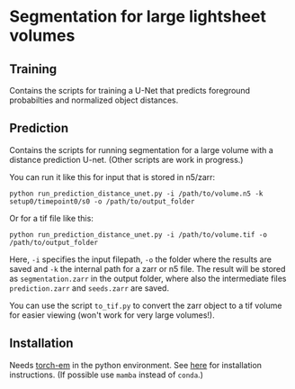 # Segmentation for large lightsheet volumes

## Training

Contains the scripts for training a U-Net that predicts foreground probabilties and normalized object distances.

## Prediction

Contains the scripts for running segmentation for a large volume with a distance prediction U-net. (Other scripts are work in progress.)

You can run it like this for input that is stored in n5/zarr:
```
python run_prediction_distance_unet.py -i /path/to/volume.n5 -k setup0/timepoint0/s0 -o /path/to/output_folder
```
Or for a tif file like this:
```
python run_prediction_distance_unet.py -i /path/to/volume.tif -o /path/to/output_folder
```
Here, `-i` specifies the input filepath, `-o` the folder where the results are saved and `-k` the internal path for a zarr or n5 file.
The result will be stored as `segmentation.zarr` in the output folder, where also the intermediate files `prediction.zarr` and `seeds.zarr` are saved.

You can use the script `to_tif.py` to convert the zarr object to a tif volume for easier viewing (won't work for very large volumes!).

## Installation

Needs [torch-em](https://github.com/constantinpape/torch-em) in the python environment. See [here](https://github.com/constantinpape/torch-em?tab=readme-ov-file#installation) for installation instructions. (If possible use `mamba` instead of `conda`.)
